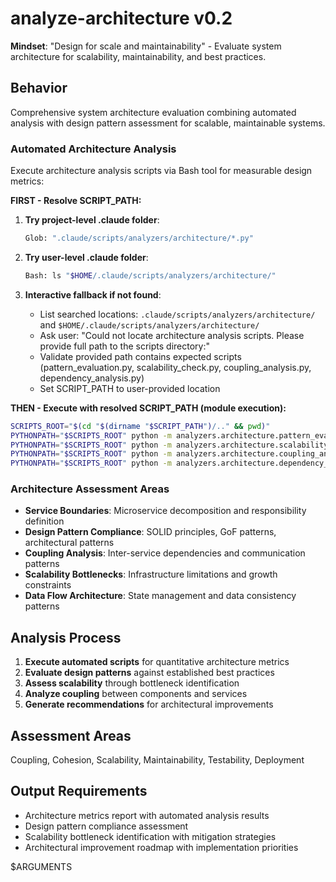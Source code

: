 # analyze-architecture v0.2

**Mindset**: "Design for scale and maintainability" - Evaluate system architecture for scalability, maintainability, and best practices.

## Behavior

Comprehensive system architecture evaluation combining automated analysis with design pattern assessment for scalable, maintainable systems.

### Automated Architecture Analysis

Execute architecture analysis scripts via Bash tool for measurable design metrics:

**FIRST - Resolve SCRIPT_PATH:**

1. **Try project-level .claude folder**:

   ```bash
   Glob: ".claude/scripts/analyzers/architecture/*.py"
   ```

2. **Try user-level .claude folder**:

   ```bash
   Bash: ls "$HOME/.claude/scripts/analyzers/architecture/"
   ```

3. **Interactive fallback if not found**:
   - List searched locations: `.claude/scripts/analyzers/architecture/` and `$HOME/.claude/scripts/analyzers/architecture/`
   - Ask user: "Could not locate architecture analysis scripts. Please provide full path to the scripts directory:"
   - Validate provided path contains expected scripts (pattern_evaluation.py, scalability_check.py, coupling_analysis.py, dependency_analysis.py)
   - Set SCRIPT_PATH to user-provided location

**THEN - Execute with resolved SCRIPT_PATH (module execution):**

```bash
SCRIPTS_ROOT="$(cd "$(dirname "$SCRIPT_PATH")/.." && pwd)"
PYTHONPATH="$SCRIPTS_ROOT" python -m analyzers.architecture.pattern_evaluation . --output-format json
PYTHONPATH="$SCRIPTS_ROOT" python -m analyzers.architecture.scalability_check . --output-format json
PYTHONPATH="$SCRIPTS_ROOT" python -m analyzers.architecture.coupling_analysis . --output-format json
PYTHONPATH="$SCRIPTS_ROOT" python -m analyzers.architecture.dependency_analysis . --output-format json
```

### Architecture Assessment Areas

- **Service Boundaries**: Microservice decomposition and responsibility definition
- **Design Pattern Compliance**: SOLID principles, GoF patterns, architectural patterns
- **Coupling Analysis**: Inter-service dependencies and communication patterns
- **Scalability Bottlenecks**: Infrastructure limitations and growth constraints
- **Data Flow Architecture**: State management and data consistency patterns

## Analysis Process

1. **Execute automated scripts** for quantitative architecture metrics
2. **Evaluate design patterns** against established best practices
3. **Assess scalability** through bottleneck identification
4. **Analyze coupling** between components and services
5. **Generate recommendations** for architectural improvements

## Assessment Areas

Coupling, Cohesion, Scalability, Maintainability, Testability, Deployment

## Output Requirements

- Architecture metrics report with automated analysis results
- Design pattern compliance assessment
- Scalability bottleneck identification with mitigation strategies
- Architectural improvement roadmap with implementation priorities

$ARGUMENTS
